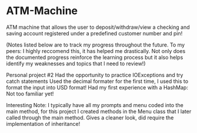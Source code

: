 # ATM-Machine
ATM machine that allows the user to deposit/withdraw/view a checking and saving account registered under a predefined customer number and pin! 



(Notes listed below are to track my progress throughout the future. To my peers: I highly reccomend this, it has helped me drastically. Not only does the documented progress reinforce the learning process but it also helps identify my weaknesses and topics that I need to review!)

Personal project #2 
Had the opportunity to practice IOExceptions and try catch statements
Used the decimal formater for the first time, I used this to format the input into USD format!
Had my first experience with a HashMap: Not too familiar yet!

Interesting Note: I typically have all my prompts and menu coded into the main method, for this project I created methods in the Menu class that I later called through the main method. Gives a cleaner look, did require the implementation of inheritance!
